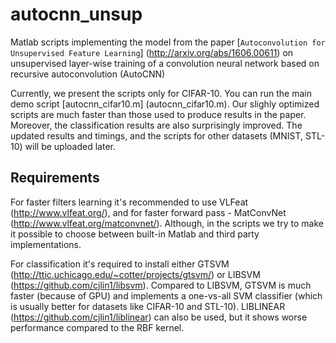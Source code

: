 # autocnn_unsup
Matlab scripts implementing the model from the paper [`Autoconvolution for Unsupervised Feature Learning`] (http://arxiv.org/abs/1606.00611) on unsupervised layer-wise training of a convolution neural network based on recursive autoconvolution (AutoCNN)

Currently, we present the scripts only for CIFAR-10. You can run the main demo script [autocnn_cifar10.m] (autocnn_cifar10.m). Our slighly optimized scripts are much faster than those used to produce results in the paper. Moreover, the classification results are also surprisingly improved.
The updated results and timings, and the scripts for other datasets (MNIST, STL-10) will be uploaded later.

## Requirements
For faster filters learning it's recommended to use VLFeat (http://www.vlfeat.org/), and for faster forward pass - MatConvNet (http://www.vlfeat.org/matconvnet/). Although, in the scripts we try to make it possible to choose between built-in Matlab and third party implementations.

For classification it's required to install either GTSVM (http://ttic.uchicago.edu/~cotter/projects/gtsvm/) or LIBSVM (https://github.com/cjlin1/libsvm). Compared to LIBSVM, GTSVM is much faster (because of GPU) and implements a one-vs-all SVM classifier (which is usually better for datasets like CIFAR-10 and STL-10). LIBLINEAR (https://github.com/cjlin1/liblinear) can also be used, but it shows worse performance compared to the RBF kernel.



